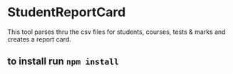 # StudentReportCard

This tool parses thru the csv files for students, courses, tests & marks and creates a report card.

## to install run `npm install`
